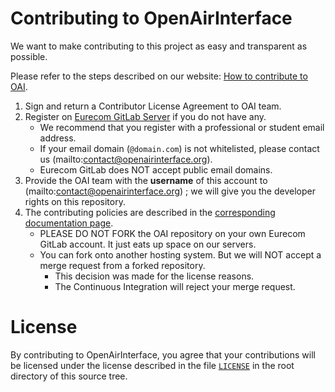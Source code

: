 # Contributing to OpenAirInterface #

We want to make contributing to this project as easy and transparent as possible.

Please refer to the steps described on our website: [How to contribute to OAI](https://www.openairinterface.org/?page_id=112).

1. Sign and return a Contributor License Agreement to OAI team.
2. Register on [Eurecom GitLab Server](https://gitlab.eurecom.fr/users/sign_up) if you do not have any.
   - We recommend that you register with a professional or student email address.
   - If your email domain (`@domain.com`) is not whitelisted, please contact us (mailto:contact@openairinterface.org).
   - Eurecom GitLab does NOT accept public email domains.
3. Provide the OAI team with the **username** of this account to (mailto:contact@openairinterface.org) ; we will give you the developer rights on this repository.
4. The contributing policies are described in the [corresponding documentation page](doc/code-style-contrib.md).
   - PLEASE DO NOT FORK the OAI repository on your own Eurecom GitLab account. It just eats up space on our servers.
   - You can fork onto another hosting system. But we will NOT accept a merge request from a forked repository.
      * This decision was made for the license reasons.
      * The Continuous Integration will reject your merge request.

# License #

By contributing to OpenAirInterface, you agree that your contributions will be licensed under the license described in the file [`LICENSE`](./LICENSE) in the root directory of this source tree.
